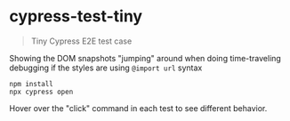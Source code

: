 # cypress-test-tiny

> Tiny Cypress E2E test case

Showing the DOM snapshots "jumping" around when doing time-traveling debugging if the styles are using `@import url` syntax

```
npm install
npx cypress open
```

Hover over the "click" command in each test to see different behavior.
